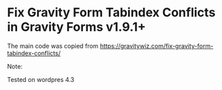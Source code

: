 # Fix Gravity Form Tabindex Conflicts in Gravity Forms v1.9.1+


The main code was copied from https://gravitywiz.com/fix-gravity-form-tabindex-conflicts/

Note:

Tested  on wordpres 4.3